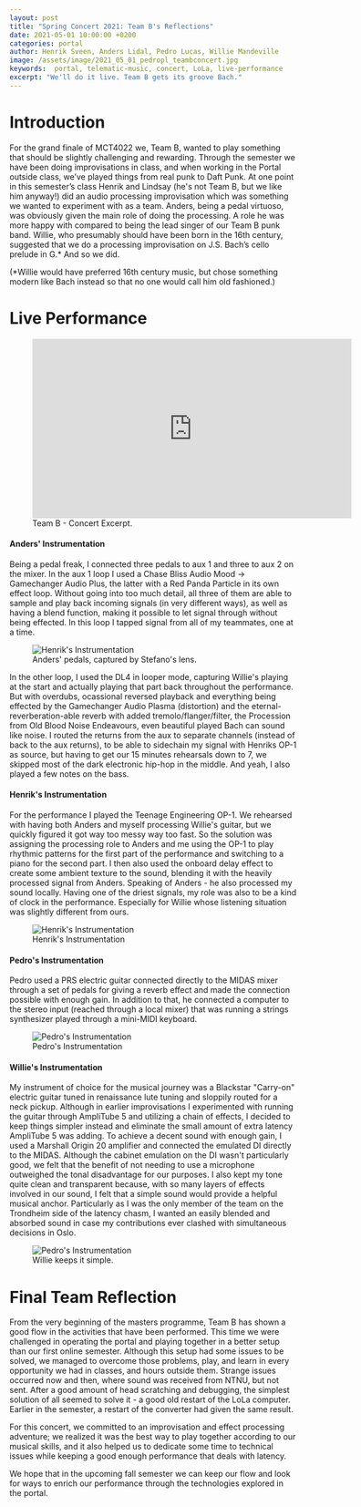 ```yaml
---
layout: post
title: "Spring Concert 2021: Team B's Reflections"
date: 2021-05-01 10:00:00 +0200
categories: portal
author: Henrik Sveen, Anders Lidal, Pedro Lucas, Willie Mandeville
image: /assets/image/2021_05_01_pedropl_teambconcert.jpg
keywords:  portal, telematic-music, concert, LoLa, live-performance
excerpt: "We'll do it live. Team B gets its groove Bach."
---
```


# Introduction
For the grand finale of MCT4022 we, Team B, wanted to play something that should be slightly challenging and rewarding. Through the semester we have been doing improvisations in class, and when working in the Portal outside class, we’ve played things from real punk to Daft Punk. At one point in this semester’s class Henrik and Lindsay (he's not Team B, but we like him anyway!) did an audio processing improvisation which was something we wanted to experiment with as a team. Anders, being a pedal virtuoso, was obviously given the main role of doing the processing. A role he was more happy with compared to being the lead singer of our Team B punk band. Willie, who presumably should have been born in the 16th century, suggested that we do a processing improvisation on J.S. Bach’s cello prelude in G.* And so we did.

(*Willie would have preferred 16th century music, but chose something modern like Bach instead so that no one would call him old fashioned.)

# Live Performance

<figure style="float: none">
<iframe width="560" height="315" src="https://www.youtube.com/embed/tUqhI0R3DDA?start=536" title="YouTube video player" frameborder="0" allow="accelerometer; autoplay; clipboard-write; encrypted-media; gyroscope; picture-in-picture" allowfullscreen></iframe>
<figcaption>Team B - Concert Excerpt.</figcaption>
</figure>

#### Anders' Instrumentation

Being a pedal freak, I connected three pedals to aux 1 and three to aux 2 on the mixer. In the aux 1 loop I used a Chase Bliss Audio Mood -> Gamechanger Audio Plus, the latter with a Red Panda Particle in its own effect loop. Without going into too much detail, all three of them are able to sample and play back incoming signals (in very different ways), as well as having a blend function, making it possible to let signal through without being effected. In this loop I tapped signal from all of my teammates, one at a time.

<figure style="float: none">
   <img src="/assets/image/2021_05_04_anderlid_pedals.jpg" alt="Henrik's Instrumentation" title="Henrik's Instrumentation" width="auto" />
   <figcaption>Anders' pedals, captured by Stefano's lens.</figcaption>
</figure>

In the other loop, I used the DL4 in looper mode, capturing Willie's playing at the start and actually playing that part back throughout the performance. But with overdubs, ocassional reversed playback and everything being effected by the Gamechanger Audio Plasma (distortion) and the eternal-reverberation-able reverb with added tremolo/flanger/filter, the Procession from Old Blood Noise Endeavours, even beautiful played Bach can sound like noise.
I routed the returns from the aux to separate channels (instead of back to the aux returns), to be able to sidechain my signal with Henriks OP-1 as source, but having to get our 15 minutes rehearsals down to 7, we skipped most of the dark electronic hip-hop in the middle.
And yeah, I also played a few notes on the bass.

#### Henrik's Instrumentation

For the performance I played the Teenage Engineering OP-1. We rehearsed with having both Anders and myself processing Willie's guitar, but we quickly figured it got way too messy way too fast. So the solution was assigning the processing role to Anders and me using the OP-1 to play rhythmic patterns for the first part of the performance and switching to a piano for the second part. I then also used the onboard delay effect to create some ambient texture to the sound, blending it with the heavily processed signal from Anders. Speaking of Anders - he also processed my sound locally. Having one of the driest signals, my role was also to be a kind of clock in the performance. Especially for Willie whose listening situation was slightly different from ours.

<figure style="float: none">
   <img src="/assets/image/2021_05_02_henrikhs_henrikop1.jpg" alt="Henrik's Instrumentation" title="Henrik's Instrumentation" width="auto" />
   <figcaption>Henrik's Instrumentation</figcaption>
</figure>

#### Pedro's Instrumentation

Pedro used a PRS electric guitar connected directly to the MIDAS mixer through a set of pedals for giving a reverb effect and made the connection possible with enough gain. In addition to that, he connected a computer to the stereo input (reached through a local mixer) that was running a strings synthesizer played through a mini-MIDI keyboard.

<figure style="float: none">
   <img src="/assets/image/2021_05_01_pedropl_pedroconcert.jpg" alt="Pedro's Instrumentation" title="Pedro's Instrumentation" width="auto" />
   <figcaption>Pedro's Instrumentation</figcaption>
</figure>

#### Willie's Instrumentation

My instrument of choice for the musical journey was a Blackstar "Carry-on" electric guitar tuned in renaissance lute tuning and sloppily routed for a neck pickup. Although in earlier improvisations I experimented with running the guitar through AmpliTube 5 and utilizing a chain of effects, I decided to keep things simpler instead and eliminate the small amount of extra latency AmpliTube 5 was adding. To achieve a decent sound with enough gain, I used a Marshall Origin 20 amplifier and connected the emulated DI directly to the MIDAS. Although the cabinet emulation on the DI wasn't particularly good, we felt that the benefit of not needing to use a microphone outweighed the tonal disadvantage for our purposes. I also kept my tone quite clean and transparent because, with so many layers of effects involved in our sound, I felt that a simple sound would provide a helpful musical anchor. Particularly as I was the only member of the team on the Trondheim side of the latency chasm, I wanted an easily blended and absorbed sound in case my contributions ever clashed with simultaneous decisions in Oslo.

<figure style="float: none">
   <img src="/assets/image/2021_05_04_williakm_willieluitar.jpeg" alt="Pedro's Instrumentation" title="Willie keeps it simple." width="auto" />
   <figcaption>Willie keeps it simple.</figcaption>
</figure>

# Final Team Reflection

From the very beginning of the masters programme, Team B has shown a good flow in the activities that have been performed. This time we were challenged in operating the portal and playing together in a better setup than our first online semester. Although this setup had some issues to be solved, we managed to overcome those problems, play, and learn in every opportunity we had in classes, and hours outside them.
Strange issues occurred now and then, where sound was received from NTNU, but not sent. After a good amount of head scratching and debugging, the simplest solution of all seemed to solve it - a good old restart of the LoLa computer. Earlier in the semester, a restart of the converter had given the same result.

For this concert, we committed to an improvisation and effect processing adventure; we realized it was the best way to play together according to our musical skills, and it also helped us to dedicate some time to technical issues while keeping a good enough performance that deals with latency.

We hope that in the upcoming fall semester we can keep our flow and look for ways to enrich our performance through the technologies explored in the portal.
